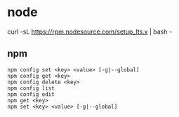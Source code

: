 # node

curl -sL https://rpm.nodesource.com/setup_lts.x | bash -

## npm

```
npm config set <key> <value> [-g|--global]
npm config get <key>
npm config delete <key>
npm config list
npm config edit
npm get <key>
npm set <key> <value> [-g|--global]
```
